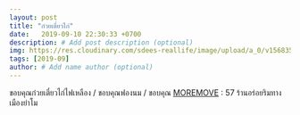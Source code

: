 ```yaml
---
layout: post
title: "ก๋วยเตี๋ยวไก่"
date:   2019-09-10 22:30:33 +0700
description: # Add post description (optional)
img: https://res.cloudinary.com/sdees-reallife/image/upload/a_0/v1568350989/line_1568120271239.jpg # Add image post (optional)
tags: [2019-09]
author: # Add name author (optional)
---
```

ขอบคุณก๋วยเตี๋ยวไก่ไฟเหลือง / ขอบคุณฟองนม / ขอบคุณ [MOREMOVE](www.moremove.com) : 57 ร้านอร่อยริมทางเมืองย่าโม

<i class="fa fa-child" style="color:plum"></i>
